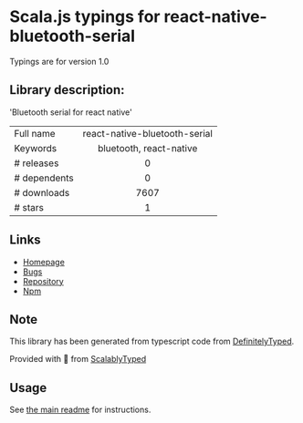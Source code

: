 
# Scala.js typings for react-native-bluetooth-serial

Typings are for version 1.0

## Library description:
'Bluetooth serial for react native'

|                    |                 |
| ------------------ | :-------------: |
| Full name          | react-native-bluetooth-serial |
| Keywords           | bluetooth, react-native |
| # releases         | 0 |
| # dependents       | 0 |
| # downloads        | 7607 |
| # stars            | 1 |

## Links
- [Homepage](https://github.com/rusel1989/react-native-bluetooth-serial#readme)
- [Bugs](https://github.com/rusel1989/react-native-bluetooth-serial/issues)
- [Repository](https://github.com/rusel1989/react-native-bluetooth-serial)
- [Npm](https://www.npmjs.com/package/react-native-bluetooth-serial)
    


## Note
This library has been generated from typescript code from [DefinitelyTyped](https://definitelytyped.org).

Provided with :purple_heart: from [ScalablyTyped](https://github.com/oyvindberg/ScalablyTyped)

## Usage
See [the main readme](../../readme.md) for instructions.


